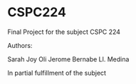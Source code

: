 # CSPC224
Final Project for the subject CSPC 224

Authors:

Sarah Joy Oli
Jerome Bernabe Ll. Medina

In partial fulfillment of the subject
